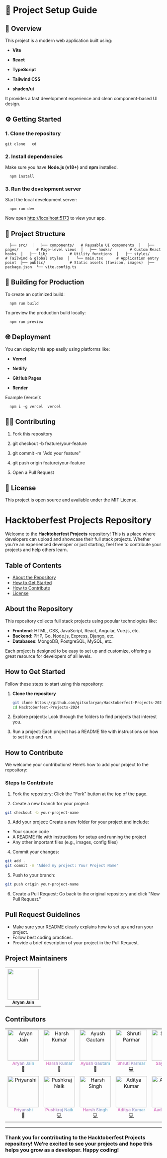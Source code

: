 🚀 Project Setup Guide
======================

🧩 Overview
-----------

This project is a modern web application built using:

*   **Vite**
    
*   **React**
    
*   **TypeScript**
    
*   **Tailwind CSS**
    
*   **shadcn/ui**
    

It provides a fast development experience and clean component-based UI design.

⚙️ Getting Started
------------------

### 1\. Clone the repository

`git clone   cd` 

### 2\. Install dependencies

Make sure you have **Node.js (v18+)** and **npm** installed.

`   npm install   `

### 3\. Run the development server

Start the local development server:

`   npm run dev   `

Now open [http://localhost:5173](http://localhost:5173) to view your app.

📁 Project Structure
--------------------

`   ├── src/  │   ├── components/   # Reusable UI components  │   ├── pages/        # Page-level views  │   ├── hooks/        # Custom React hooks  │   ├── lib/          # Utility functions  │   ├── styles/       # Tailwind & global styles  │   └── main.tsx      # Application entry point  ├── public/           # Static assets (favicon, images)  ├── package.json  └── vite.config.ts   `

🧱 Building for Production
--------------------------

To create an optimized build:

`   npm run build   `

To preview the production build locally:

`   npm run preview   `

🌐 Deployment
-------------

You can deploy this app easily using platforms like:

*   **Vercel**
    
*   **Netlify**
    
*   **GitHub Pages**
    
*   **Render**
    

Example (Vercel):

`   npm i -g vercel  vercel   `

🧑‍💻 Contributing
------------------

1.  Fork this repository
    
2.  git checkout -b feature/your-feature
    
3.  git commit -m "Add your feature"
    
4.  git push origin feature/your-feature
    
5.  Open a Pull Request
    

📜 License
----------

This project is open source and available under the MIT License.
# Hacktoberfest Projects Repository

Welcome to the **Hacktoberfest Projects** repository! This is a place where developers can upload and showcase their full stack projects. Whether you're an experienced developer or just starting, feel free to contribute your projects and help others learn.

## Table of Contents

- [About the Repository](#about-the-repository)
- [How to Get Started](#how-to-get-started)
- [How to Contribute](#how-to-contribute)
- [License](#license)

## About the Repository

This repository collects full stack projects using popular technologies like:

- **Frontend**: HTML, CSS, JavaScript, React, Angular, Vue.js, etc.
- **Backend**: PHP, Go, Node.js, Express, Django, etc.
- **Databases**: MongoDB, PostgreSQL, MySQL, etc.

Each project is designed to be easy to set up and customize, offering a great resource for developers of all levels.

## How to Get Started

Follow these steps to start using this repository:

1. **Clone the repository**

   ```bash
   git clone https://github.com/gitsofaryan/Hacktoberfest-Projects-2024.git
   cd Hacktoberfest-Projects-2024

2. Explore projects: Look through the folders to find projects that interest you.

3. Run a project: Each project has a README file with instructions on how to set it up and run.


## How to Contribute
We welcome your contributions! Here’s how to add your project to the repository:

### Steps to Contribute

1. Fork the repository: Click the "Fork" button at the top of the page.

2. Create a new branch for your project:

```bash
git checkout -b your-project-name
```

3. Add your project: Create a new folder for your project and include:

- Your source code
- A README file with instructions for setup and running the project
- Any other important files (e.g., images, config files)

4. Commit your changes:

```bash
git add .
git commit -m "Added my project: Your Project Name"
```

5. Push to your branch:
```bash
git push origin your-project-name
```

6. Create a Pull Request: Go back to the original repository and click "New Pull Request."

## Pull Request Guidelines

- Make sure your README clearly explains how to set up and run your project.
- Follow best coding practices.
- Provide a brief description of your project in the Pull Request.

## Project Maintainers 

<table>
  <tr>
    <td align="center"><a href="https://www.arienjain.tech/"><img src="https://avatars.githubusercontent.com/u/117700812?v=4" width="100px;" alt=""/><br /><sub><b>Aryan Jain</b></sub></a></td>
  </tr>
</table>

## Contributors 

<!-- ALL-CONTRIBUTORS-LIST:START - Do not remove or modify this section -->
<!-- prettier-ignore-start -->
<!-- markdownlint-disable -->

<style>
  /* Animated gradient text for contributor names */
  .gradient-text {
    background: linear-gradient(270deg, #ff6ec4, #7873f5, #42f5e6, #ff6ec4);
    background-size: 600% 600%;
    -webkit-background-clip: text;
    -webkit-text-fill-color: transparent;
    animation: gradientAnimation 5s ease infinite;
    text-decoration: none;
  }

  @keyframes gradientAnimation {
    0% { background-position: 0% 50%; }
    50% { background-position: 100% 50%; }
    100% { background-position: 0% 50%; }
  }

  .contributor-img {
    width: 100px;
    height: 100px;
    object-fit: cover; /* Ensures square crop */
    border-radius: 0px; /* Square frame */
  }

  a.no-underline {
    text-decoration: none;
    color: inherit;
  }
</style>

<table>
  <tbody>
    <!-- First Row -->
    <tr>
      <td align="center" valign="top" width="14.28%">
        <a href="https://www.linkedin.com/in/aryan-jain07/" class="no-underline">
          <img src="https://avatars.githubusercontent.com/u/117700812?v=4" class="contributor-img" alt="Aryan Jain"/><br />
          <sub><b class="gradient-text">Aryan Jain</b></sub>
        </a><br />
        <span title="Ideas, Planning & Feedback">🤔</span>
      </td>
      <td align="center" valign="top" width="14.28%">
        <a href="https://www.linkedin.com/in/harsh-kumar-b0b879245/" class="no-underline">
          <img src="https://avatars.githubusercontent.com/u/116896176?v=4" class="contributor-img" alt="Harsh Kumar"/><br />
          <sub><b class="gradient-text">Harsh Kumar</b></sub>
        </a><br />
        <span title="Documentation">📖</span>
      </td>
      <td align="center" valign="top" width="14.28%">
        <a href="https://www.linkedin.com/in/ayush-gautam-9baa14248" class="no-underline">
          <img src="https://avatars.githubusercontent.com/u/142661926?v=4" class="contributor-img" alt="Ayush Gautam"/><br />
          <sub><b class="gradient-text">Ayush Gautam</b></sub>
        </a><br />
        <span title="Documentation">📖</span>
      </td>
      <td align="center" valign="top" width="14.28%">
        <a href="https://www.linkedin.com/in/shruti-parmar-0625282a2/" class="no-underline">
          <img src="https://avatars.githubusercontent.com/u/145827392?v=4" class="contributor-img" alt="Shruti Parmar"/><br />
          <sub><b class="gradient-text">Shruti Parmar</b></sub>
        </a><br />
        <span title="Code">💻</span>
      </td>
      <td align="center" valign="top" width="14.28%">
        <a href="https://worksofsayman.vercel.app" class="no-underline">
          <img src="https://avatars.githubusercontent.com/u/135053354?v=4" class="contributor-img" alt="Sayman Lal"/><br />
          <sub><b class="gradient-text">Sayman Lal</b></sub>
        </a><br />
        <span title="Code">💻</span> <span title="Documentation">📖</span>
      </td>
      <td align="center" valign="top" width="14.28%">
        <a href="https://www.linkedin.com/in/henry-yost/" class="no-underline">
          <img src="https://avatars.githubusercontent.com/u/152554805?v=4" class="contributor-img" alt="Henry"/><br />
          <sub><b class="gradient-text">Henry</b></sub>
        </a><br />
        <span title="Documentation">📖</span>
      </td>
      <td align="center" valign="top" width="14.28%">
        <a href="https://github.com/MK-09-coder" class="no-underline">
          <img src="https://avatars.githubusercontent.com/u/110844185?v=4" class="contributor-img" alt="MK-09-coder"/><br />
          <sub><b class="gradient-text">MK-09-coder</b></sub>
        </a><br />
        <span title="Code">💻</span>
      </td>
    </tr>
    <tr>
      <td align="center" valign="top" width="14.28%">
        <a href="https://github.com/srpriyanshi6" class="no-underline">
          <img src="https://avatars.githubusercontent.com/u/161857449?v=4" class="contributor-img" alt="Priyanshi"/><br />
          <sub><b class="gradient-text">Priyanshi</b></sub>
        </a><br />
        <span title="Documentation">📖</span>
      </td>
      <td align="center" valign="top" width="14.28%">
        <a href="https://www.linkedin.com/in/pushkraj-p-naik-437224286/" class="no-underline">
          <img src="https://avatars.githubusercontent.com/u/140972568?v=4" class="contributor-img" alt="Pushkraj Naik"/><br />
          <sub><b class="gradient-text">Pushkraj Naik</b></sub>
        </a><br />
        <span title="Code">💻</span>
      </td>
      <td align="center" valign="top" width="14.28%">
        <a href="https://github.com/harshsinghreal" class="no-underline">
          <img src="https://avatars.githubusercontent.com/u/93440683?v=4" class="contributor-img" alt="Harsh Singh"/><br />
          <sub><b class="gradient-text">Harsh Singh</b></sub>
        </a><br />
        <span title="Code">💻</span>
      </td>
      <td align="center" valign="top" width="14.28%">
        <a href="https://www.adityakr.com/" class="no-underline">
          <img src="https://avatars.githubusercontent.com/u/97042972?v=4" class="contributor-img" alt="Aditya Kumar"/><br />
          <sub><b class="gradient-text">Aditya Kumar</b></sub>
        </a><br />
        <span title="Code">💻</span>
      </td>
      <td align="center" valign="top" width="14.28%">
        <a href="https://github.com/Itsmeaadeesh" class="no-underline">
          <img src="https://avatars.githubusercontent.com/u/183415722?v=4" class="contributor-img" alt="Aadeesh Jain"/><br />
          <sub><b class="gradient-text">Aadeesh Jain</b></sub>
        </a><br />
        <span title="Code">💻</span>
      </td>
      <td align="center" valign="top" width="14.28%">
        <a href="https://github.com/pensivevenus" class="no-underline">
          <img src="https://avatars.githubusercontent.com/u/186363231?v=4" class="contributor-img" alt="Vaanya Jain"/><br />
          <sub><b class="gradient-text">Vaanya Jain</b></sub>
        </a><br />
        <span title="Design">🎨</span>
      </td>
      <td align="center" valign="top" width="14.28%">
        <a href="https://github.com/anant-jain01" class="no-underline">
          <img src="https://avatars.githubusercontent.com/u/139585700?v=4" class="contributor-img" alt="Anant Jain"/><br />
          <sub><b class="gradient-text">Anant Jain</b></sub>
        </a><br />
        <span title="Code">💻</span>
      </td>
    </tr>
  </tbody>
</table>



<!-- markdownlint-restore -->
<!-- prettier-ignore-end -->

<!-- ALL-CONTRIBUTORS-LIST:END -->

---

### Thank you for contributing to the Hacktoberfest Projects repository! We’re excited to see your projects and hope this helps you grow as a developer. Happy coding!
